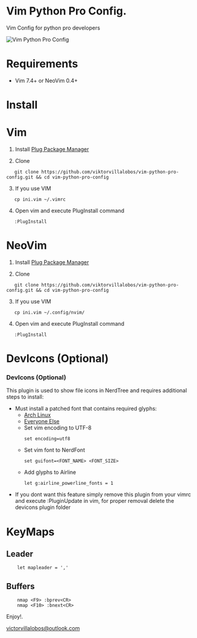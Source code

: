 Vim Python Pro Config.
===================

Vim Config for python pro developers


![Vim Python Pro Config](https://i.ibb.co/wr1QP4D/Captura-de-pantalla-de-2020-01-10-15-53-14.png)



Requirements
============

* Vim 7.4+ or NeoVim 0.4+


Install
========

# Vim 

1) Install [Plug Package Manager](https://github.com/junegunn/vim-plug)

2) Clone

```
   git clone https://github.com/viktorvillalobos/vim-python-pro-config.git && cd vim-python-pro-config
```

3) If you use VIM

```
   cp ini.vim ~/.vimrc
```

4) Open vim and execute PlugInstall command

```
   :PlugInstall
```

# NeoVim


1) Install [Plug Package Manager](https://github.com/junegunn/vim-plug)

2) Clone

```
   git clone https://github.com/viktorvillalobos/vim-python-pro-config.git && cd vim-python-pro-config
```

3) If you use VIM

```
   cp ini.vim ~/.config/nvim/
```

4) Open vim and execute PlugInstall command

```
   :PlugInstall
```


DevIcons (Optional)
====================

### DevIcons (Optional)
This plugin is used to show file icons in NerdTree and requires additional steps to install:
* Must install a patched font that contains required glyphs: 
    * [Arch Linux](https://aur.archlinux.org/packages/nerd-fonts-complete/)
    * [Everyone Else](https://github.com/ryanoasis/nerd-fonts/tree/master/patched-fonts)
  * Set vim encoding to UTF-8
    ```
    set encoding=utf8
    ```
  * Set vim font to NerdFont
    ```
    set guifont=<FONT_NAME> <FONT_SIZE>
    ```
  * Add glyphs to Airline
    ```
    let g:airline_powerline_fonts = 1
* If you dont want this feature simply remove this plugin from your vimrc and execute :PluginUpdate in vim, for proper removal delete the devicons plugin folder

KeyMaps
=======

## Leader
```
    let mapleader = ','
```

## Buffers
```
    nmap <F9> :bprev<CR>
    nmap <F10> :bnext<CR>
```


Enjoy!.

victorvillalobos@outlook.com
